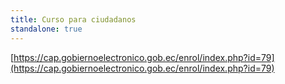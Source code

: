 ```yaml
---
title: Curso para ciudadanos
standalone: true
---
```


[https://cap.gobiernoelectronico.gob.ec/enrol/index.php?id=79](https://cap.gobiernoelectronico.gob.ec/enrol/index.php?id=79)
 